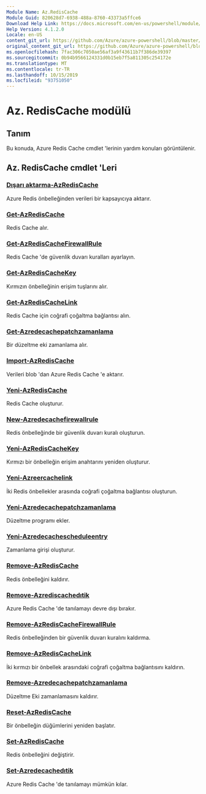 ```yaml
---
Module Name: Az.RedisCache
Module Guid: 820628d7-6938-488a-8760-43373a5ffce6
Download Help Link: https://docs.microsoft.com/en-us/powershell/module/az.rediscache
Help Version: 4.1.2.0
Locale: en-US
content_git_url: https://github.com/Azure/azure-powershell/blob/master/src/RedisCache/RedisCache/help/Az.RedisCache.md
original_content_git_url: https://github.com/Azure/azure-powershell/blob/master/src/RedisCache/RedisCache/help/Az.RedisCache.md
ms.openlocfilehash: 7fac306c7050ae56af3a9f43611b7f386de39397
ms.sourcegitcommit: 0b94b9566124331d0b15eb7f5a811305c254172e
ms.translationtype: MT
ms.contentlocale: tr-TR
ms.lasthandoff: 10/15/2019
ms.locfileid: "93751050"
---
```

# Az. RedisCache modülü
## Tanım
Bu konuda, Azure Redis Cache cmdlet 'lerinin yardım konuları görüntülenir.

## Az. RedisCache cmdlet 'Leri
### [Dışarı aktarma-AzRedisCache](Export-AzRedisCache.md)
Azure Redis önbelleğinden verileri bir kapsayıcıya aktarır.

### [Get-AzRedisCache](Get-AzRedisCache.md)
Redis Cache alır.

### [Get-AzRedisCacheFirewallRule](Get-AzRedisCacheFirewallRule.md)
Redis Cache 'de güvenlik duvarı kuralları ayarlayın.

### [Get-AzRedisCacheKey](Get-AzRedisCacheKey.md)
Kırmızın önbelleğinin erişim tuşlarını alır.

### [Get-AzRedisCacheLink](Get-AzRedisCacheLink.md)
Redis Cache için coğrafi çoğaltma bağlantısı alın.

### [Get-Azredecachepatchzamanlama](Get-AzRedisCachePatchSchedule.md)
Bir düzeltme eki zamanlama alır.

### [Import-AzRedisCache](Import-AzRedisCache.md)
Verileri blob 'dan Azure Redis Cache 'e aktarır.

### [Yeni-AzRedisCache](New-AzRedisCache.md)
Redis Cache oluşturur.

### [New-Azredecachefirewallrule](New-AzRedisCacheFirewallRule.md)
Redis önbelleğinde bir güvenlik duvarı kuralı oluşturun.

### [Yeni-AzRedisCacheKey](New-AzRedisCacheKey.md)
Kırmızı bir önbelleğin erişim anahtarını yeniden oluşturur.

### [Yeni-Azreercachelink](New-AzRedisCacheLink.md)
İki Redis önbellekler arasında coğrafi çoğaltma bağlantısı oluşturun.

### [Yeni-Azredecachepatchzamanlama](New-AzRedisCachePatchSchedule.md)
Düzeltme programı ekler.

### [Yeni-Azredecachescheduleentry](New-AzRedisCacheScheduleEntry.md)
Zamanlama girişi oluşturur.

### [Remove-AzRedisCache](Remove-AzRedisCache.md)
Redis önbelleğini kaldırır.

### [Remove-Azrediscachedıtik](Remove-AzRedisCacheDiagnostic.md)
Azure Redis Cache 'de tanılamayı devre dışı bırakır.

### [Remove-AzRedisCacheFirewallRule](Remove-AzRedisCacheFirewallRule.md)
Redis önbelleğinden bir güvenlik duvarı kuralını kaldırma.

### [Remove-AzRedisCacheLink](Remove-AzRedisCacheLink.md)
İki kırmızı bir önbellek arasındaki coğrafi çoğaltma bağlantısını kaldırın.

### [Remove-Azredecachepatchzamanlama](Remove-AzRedisCachePatchSchedule.md)
Düzeltme Eki zamanlamasını kaldırır.

### [Reset-AzRedisCache](Reset-AzRedisCache.md)
Bir önbelleğin düğümlerini yeniden başlatır.

### [Set-AzRedisCache](Set-AzRedisCache.md)
Redis önbelleğini değiştirir.

### [Set-Azredecachedıtik](Set-AzRedisCacheDiagnostic.md)
Azure Redis Cache 'de tanılamayı mümkün kılar.

